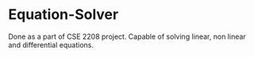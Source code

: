 # Equation-Solver
Done as a part of CSE 2208 project. Capable of solving linear, non linear and differential equations.
